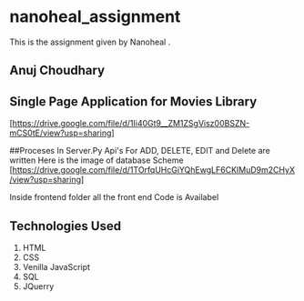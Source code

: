 # nanoheal_assignment

This is the assignment given by Nanoheal .
## Anuj Choudhary
## Single Page Application for Movies Library
[https://drive.google.com/file/d/1Ii40Gt9__ZM1ZSgVisz00BSZN-mCS0tE/view?usp=sharing]

##Proceses
 In Server.Py Api's For ADD, DELETE, EDIT and Delete are written
 Here is the image of database Scheme
 [https://drive.google.com/file/d/1TOrfqUHcGiYQhEwgLF6CKIMuD9m2CHyX/view?usp=sharing]
 
 Inside frontend folder all the front end Code is Availabel
 
## Technologies Used
  1) HTML
  2) CSS
  3) Venilla JavaScript
  4) SQL
  5) JQuerry
